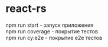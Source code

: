 # react-rs

npm run start - запуск приложения  
npm run coverage - покрытие тестов  
npm run cy:e2e - покрытие e2e тестов  
